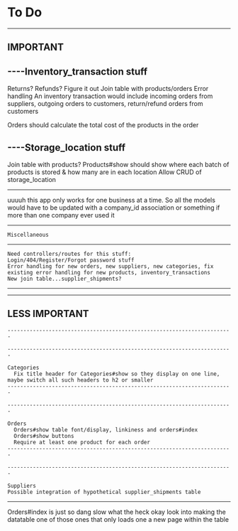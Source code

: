 # To Do
-----------------------------------------------------------------------
IMPORTANT
-----------------------------------------------------------------------

----Inventory_transaction stuff
-----------------------------------------------------------------------

  Returns?
  Refunds?
  Figure it out
  Join table with products/orders
  Error handling
  An inventory transaction would include incoming orders from suppliers, outgoing orders to customers, return/refund orders from customers
  
  Orders should calculate the total cost of the products in the order

----Storage_location stuff
-----------------------------------------------------------------------

  Join table with products?
  Products#show should show where each batch of products is stored & how many are in each location
  Allow CRUD of storage_location

-----------------------------------------------------------------------


uuuuh this app only works for one business at a time. So all the models would have to be updated with a company_id association or something if more than one company ever used it




-----------------------------------------------------------------------

    Miscellaneous
-----------------------------------------------------------------------

    Need controllers/routes for this stuff:
    Login/404/Register/Forgot password stuff
    Error handling for new orders, new suppliers, new categories, fix existing error handling for new products, inventory_transactions
    New join table...supplier_shipments?


-----------------------------------------------------------------------
-----------------------------------------------------------------------

LESS IMPORTANT
-----------------------------------------------------------------------

    -----------------------------------------------------------------------

    -----------------------------------------------------------------------

    Categories
      Fix title header for Categories#show so they display on one line, maybe switch all such headers to h2 or smaller
    -----------------------------------------------------------------------

    -----------------------------------------------------------------------

    Orders
      Orders#show table font/display, linkiness and orders#index
      Orders#show buttons
      Require at least one product for each order
    -----------------------------------------------------------------------

    -----------------------------------------------------------------------

    Suppliers
    Possible integration of hypothetical supplier_shipments table
-----------------------------------------------------------------------


Orders#index is just so dang slow what the heck
  okay look into making the datatable one of those ones that only loads one a new page within the table
